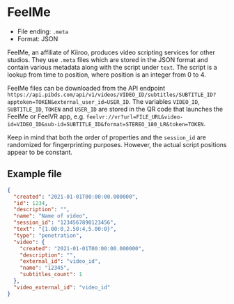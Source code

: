 # FeelMe
* File ending: `.meta`
* Format: JSON

FeelMe, an affiliate of Kiiroo, produces video scripting services for other studios. They use `.meta` files which are stored in the JSON format and contain various metadata along with the script under `text`. The script is a lookup from time to position, where position is an integer from 0 to 4.

FeelMe files can be downloaded from the API endpoint `https://api.pibds.com/api/v1/videos/VIDEO_ID/subtitles/SUBTITLE_ID?apptoken=TOKEN&external_user_id=USER_ID`. The variables `VIDEO_ID`, `SUBTITLE_ID`, `TOKEN` and `USER_ID` are stored in the QR code that launches the FeelMe or FeelVR app, e.g. `feelvr://vr?url=FILE_URL&video-id=VIDEO_ID&sub-id=SUBTITLE_ID&format=STEREO_180_LR&token=TOKEN`.

Keep in mind that both the order of properties and the `session_id` are randomized for fingerprinting purposes. However, the actual script positions appear to be constant.

## Example file

```json
{
  "created": "2021-01-01T00:00:00.000000",
  "id": 1234,
  "description": "",
  "name": "Name of video",
  "session_id": "1234567890123456",
  "text": "{1.00:0,2.50:4,5.00:0}",
  "type": "penetration",
  "video": {
    "created": "2021-01-01T00:00:00.000000",
    "description": "",
    "external_id": "video_id",
    "name": "12345",
    "subtitles_count": 1
  },
  "video_external_id": "video_id"
}
```
